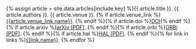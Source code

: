 {% assign article = site.data.articles[include.key] %}{{ article.title }}. {{ article.authors }}. {{ article.venue }}. {% if article.venue_link %}[{{article.venue_link.name}}]({{article.venue_link.url}}). {% endif %}{% if article.doi %}[DOI](https://doi.org/{{article.doi}}){% endif %}{% if article.arxiv %}[arXiv (PDF)](https://arxiv.org/abs/{{article.arxiv}}). {% endif %}{% if article.orbi %}[ORBi (PDF)](http://hdl.handle.net/{{article.orbi}}). {% endif %}{% if article.hal %}[HAL (PDF)](https://hal.archives-ouvertes.fr/{{article.hal}}). {% endif %}{% for link in links %}[{{link.name}}]({{link.url}}). {% endfor %}

